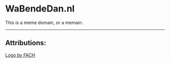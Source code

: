 # WaBendeDan.nl

This is a meme domain, or a memain.

---

## Attributions:

[Logo by FACH](https://www.flaticon.com/free-icon/seo-and-web_15187316)

